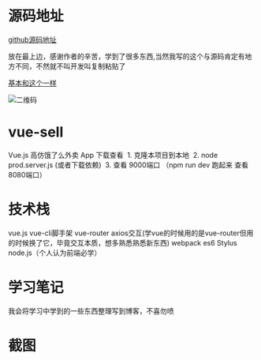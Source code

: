 # 源码地址
[github源码地址](https://github.com/ustbhuangyi/vue-sell)

放在最上边，感谢作者的辛苦，学到了很多东西,当然我写的这个与源码肯定有地方不同，不然就不叫开发叫复制粘贴了

[基本和这个一样](http://vuejssellapp.t.imooc.io/#!/)

![二维码](http://static.galileo.xiaojukeji.com/static/tms/8btyrxfwosv6ht2whlut3j0mgwr84nkp.png)
# vue-sell
Vue.js 高仿饿了么外卖 App
下载查看 
  1. 克隆本项目到本地
  2. node prod.server.js (或者下载依赖)
  3. 查看 9000端口 （npm run dev 跑起来 查看8080端口）
# 技术栈
vue.js
vue-cli脚手架
vue-router
axios交互(学vue的时候用的是vue-router但用的时候换了它，毕竟交互本质，想多熟悉熟悉新东西)
webpack
es6
Stylus
node.js（个人认为前端必学）
# 学习笔记
我会将学习中学到的一些东西整理写到博客，不喜勿喷
# 截图
